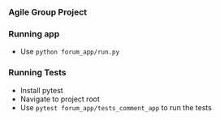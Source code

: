 ### Agile Group Project

### Running app
- Use `python forum_app/run.py`

### Running Tests
- Install pytest
- Navigate to project root
- Use `pytest forum_app/tests_comment_app` to run the tests
